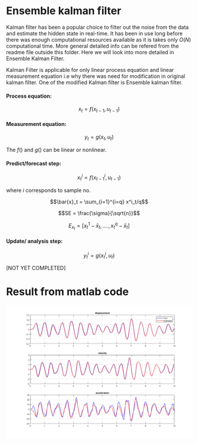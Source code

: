 # Ensemble kalman filter

Kalman filter has been a popular choice to filter out the noise from the data and estimate the hidden state in real-time. It has been in use long before there was enough  computational resources available as it is takes only $O(N)$ computational time. More general detailed info can be refered from the readme file outside this folder. Here we will look into more detailed in Ensemble Kalman Filter.

Kalman Filter is applicable for only linear process equation and linear measurement equation i.e why there was need for modification in original kalman filter. One of the modified Kalman filter is Ensemble kalman filter. 

#### Process equation:
$$x_{t} = f(x_{t-1},u_{t-1})$$

#### Measurement equation:
$$y_{t} = g(x_t,u_t)$$

The $f()$ and $g()$ can be linear or nonlinear.

#### Predict/forecast step:
$$x^i_t = f(x^i_{t-1},u_{t-1})$$  

where $i$ corresponds to sample no.

$$\bar{x}_t = \sum_{i=1}^{i=q} x^i_t/q$$

```math
SE = \frac{\sigma}{\sqrt{n}}
```

$$E_{x_t} = [x^1_t-\bar{x}_t,....,x^q_t-\bar{x}_t ]$$

#### Update/ analysis step:
$$y^i_t = g(x^i_t,u_t)$$

[NOT YET COMPLETED]



















# Result from matlab code


<img width="1163" alt="Result_from_matlab" src="Result_from_matlab.png">
